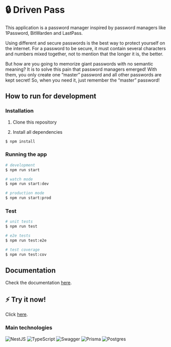 # 🔒 Driven Pass

This application is a password manager inspired by password managers like 1Password, BitWarden and LastPass.

Using different and secure passwords is the best way to protect yourself on the internet. For a password to be secure, it must contain several characters and numbers mixed together, not to mention that the longer it is, the better.

But how are you going to memorize giant passwords with no semantic meaning? It is to solve this pain that password managers emerged! With them, you only create one “master” password and all other passwords are kept secret! So, when you need it, just remember the “master” password!

## How to run for development

### Installation

1. Clone this repository

2. Install all dependencies

```bash
$ npm install
```

### Running the app

```bash
# development
$ npm run start

# watch mode
$ npm run start:dev

# production mode
$ npm run start:prod
```

### Test

```bash
# unit tests
$ npm run test

# e2e tests
$ npm run test:e2e

# test coverage
$ npm run test:cov
```

## Documentation

Check the documentation [here](https://drivenpass-voei.onrender.com/api).

## ⚡ Try it now!

Click [here](https://drivenpass-voei.onrender.com/).


### Main technologies

![NestJS](https://img.shields.io/badge/nestjs-%23E0234E.svg?style=flat&logo=nestjs&logoColor=white)
![TypeScript](https://img.shields.io/badge/typescript-%23007ACC.svg?style=flat&logo=typescript&logoColor=white)
![Swagger](https://img.shields.io/badge/Swagger-85EA2D?style=for-the-badge&logo=Swagger&logoColor=white)
![Prisma](https://img.shields.io/badge/Prisma-3982CE?style=flat&logo=Prisma&logoColor=white)
![Postgres](https://img.shields.io/badge/postgres-%23316192.svg?style=flat&logo=postgresql&logoColor=white)
